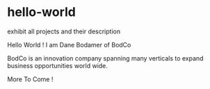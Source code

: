 # hello-world
exhibit all projects and their description

Hello World !  I am Dane Bodamer of BodCo

BodCo is an innovation company spanning many verticals
to expand business opportunities world wide.

More To Come !
